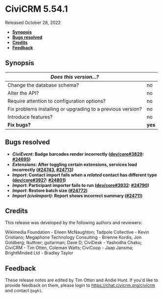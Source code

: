 # CiviCRM 5.54.1

Released October 28, 2022

- **[Synopsis](#synopsis)**
- **[Bugs resolved](#bugs)**
- **[Credits](#credits)**
- **[Feedback](#feedback)**

## <a name="synopsis"></a>Synopsis

| *Does this version...?*                                         |          |
| --------------------------------------------------------------- | -------- |
| Change the database schema?                                     | no       |
| Alter the API?                                                  | no       |
| Require attention to configuration options?                     | no       |
| Fix problems installing or upgrading to a previous version?     | no       |
| Introduce features?                                             | no       |
| **Fix bugs?**                                                   | **yes**  |

## <a name="bugs"></a>Bugs resolved

* **_CiviEvent_: Badge barcodes render incorrectly ([dev/core#3829](https://lab.civicrm.org/dev/core/-/issues/3829): [#24695](https://github.com/civicrm/civicrm-core/pull/24695))**
* **_Extensions_: After toggling certain extensions, services load incorrectly ([#24743](https://github.com/civicrm/civicrm-core/pull/24743), [#24713](https://github.com/civicrm/civicrm-core/pull/24713))**
* **_Import_: Contact import fails when a _related_ contact has different type ([dev/core#3927](https://lab.civicrm.org/dev/core/-/issues/3927): [#24801](https://github.com/civicrm/civicrm-core/pull/24801))**
* **_Import_: Participant importer fails to run ([dev/core#3932](https://lab.civicrm.org/dev/core/-/issues/3932): [#24790](https://github.com/civicrm/civicrm-core/pull/24790))**
* **_Import_: Restore batch size ([#24772](https://github.com/civicrm/civicrm-core/pull/24772))**
* **_Import (civiimport)_: Report shows incorrect summary ([#24711](https://github.com/civicrm/civicrm-core/pull/24711))**

## <a name="credits"></a>Credits

This release was developed by the following authors and reviewers:

Wikimedia Foundation - Eileen McNaughton; Tadpole Collective - Kevin Cristiano; Megaphone
Technology Consulting - Brienne Kordis, Jon Goldberg; lkuttner; guitarman; Dave D;
CiviDesk - Yashodha Chaku; CiviCRM - Tim Otten, Coleman Watts; CiviCoop - Jaap Jansma;
BrightMinded Ltd - Bradley Taylor

## <a name="feedback"></a>Feedback

These release notes are edited by Tim Otten and Andie Hunt.  If you'd like to
provide feedback on them, please login to https://chat.civicrm.org/civicrm and
contact `@agh1`.
